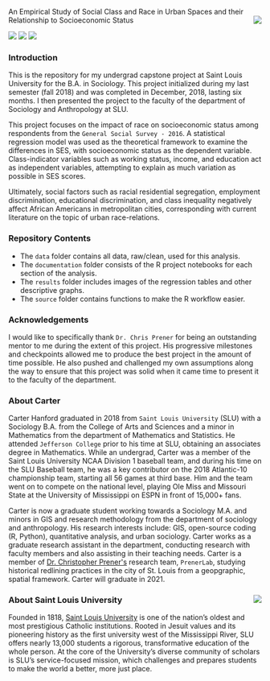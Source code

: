 An Empirical Study of Social Class and Race in Urban Spaces and their Relationship to Socioeconomic Status  <img src="https://slu-soc5050.github.io/images/logo.png" align="right" />

[![](https://img.shields.io/badge/semester-spring%202018-brightgreen.svg)](https://github.com/CarterHanford/class-analysis-2018)
[![](https://img.shields.io/badge/release-complete-brightgreen.svg)](https://github.com/CarterHanford/class-analysis-2018)
[![](https://img.shields.io/github/repo-size/CarterHanford/class-analysis-2018.svg)](https://github.com/CarterHanford/class-analysis-2018)

### Introduction

This is the repository for my undergrad capstone project at Saint Louis University for the B.A. in Sociology. This project initialized during my last semester (fall 2018) and was completed in December, 2018, lasting six months. I then presented the project to the faculty of the department of Sociology and Anthropology at SLU.

This project focuses on the impact of race on socioeconomic status among respondents from the `General Social Survey - 2016`. A statistical regression model was used as the theoretical framework to examine the differences in SES, with socioeconomic status as the dependent variable. Class-indicator variables such as working status, income, and education act as independent variables, attempting to explain as much variation as possible in SES scores. 

Ultimately, social factors such as racial residential segregation, employment discrimination, educational discrimination, and class inequality negatively affect African Americans in metropolitan cities, corresponding with current literature on the topic of urban race-relations.

### Repository Contents

* The `data` folder contains all data, raw/clean, used for this analysis.
* The `documentation` folder consists of the R project notebooks for each section of the analysis.
* The `results` folder includes images of the regression tables and other descriptive graphs.
* The `source` folder contains functions to make the R workflow easier.

### Acknowledgements

I would like to specifically thank `Dr. Chris Prener` for being an outstanding mentor to me during the extent of this project. His progressive milestones and checkpoints allowed me to produce the best project in the amount of time possible. He also pushed and challenged my own assumptions along the way to ensure that this project was solid when it came time to present it to the faculty of the department.

### About Carter

Carter Hanford graduated in 2018 from `Saint Louis University` (SLU) with a Sociology B.A. from the College of Arts and Sciences and a minor in Mathematics from the department of Mathematics and Statistics. He attended `Jefferson College` prior to his time at SLU, obtaining an associates degree in Mathematics. While an undergrad, Carter was a member of the Saint Louis University NCAA Division 1 baseball team, and during his time on the SLU Baseball team, he was a key contributor on the 2018 Atlantic-10 championship team, starting all 56 games at third base. Him and the team went on to compete on the national level, playing Ole Miss and Missouri State at the University of Mississippi on ESPN in front of 15,000+ fans. 

Carter is now a graduate student working towards a Sociology M.A. and minors in GIS and research methodology from the department of sociology and anthropology. His research interests include: GIS, open-source coding (R, Python), quantitative analysis, and urban sociology. Carter works as a graduate research assistant in the department, conducting research with faculty members and also assisting in their teaching needs. Carter is a member of [Dr. Christopher Prener's](https://chris-prener.github.io/) research team, `PrenerLab`, studying historical redlining practices in the city of St. Louis from a geopgraphic, spatial framework. Carter will graduate in 2021.

### About Saint Louis University <img src="https://slu-soc5650.github.io/images/sluLogo.png" align="right" />

Founded in 1818, [Saint Louis University](http://wwww.slu.edu) is one of the nation’s oldest and most prestigious Catholic institutions. Rooted in Jesuit values and its pioneering history as the first university west of the Mississippi River, SLU offers nearly 13,000 students a rigorous, transformative education of the whole person. At the core of the University’s diverse community of scholars is SLU’s service-focused mission, which challenges and prepares students to make the world a better, more just place.